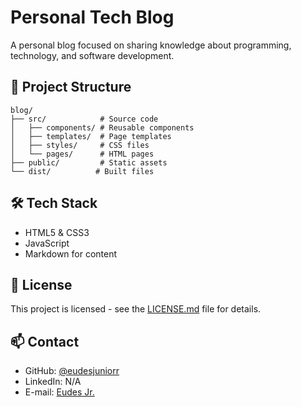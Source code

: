 # Personal Tech Blog

A personal blog focused on sharing knowledge about programming, technology, and software development.

## 📁 Project Structure

```
blog/
├── src/            # Source code
│   ├── components/ # Reusable components
│   ├── templates/  # Page templates
│   ├── styles/     # CSS files
│   └── pages/      # HTML pages
├── public/         # Static assets
└── dist/          # Built files

```

## 🛠️ Tech Stack

- HTML5 & CSS3
- JavaScript
- Markdown for content

## 📜 License

This project is licensed - see the [LICENSE.md](LICENSE.md) file for details.

## 📫 Contact

- GitHub: [@eudesjuniorr](https://github.com/eudesjuniorr)
- LinkedIn: N/A
- E-mail: [Eudes Jr.](eudes.jr@icloud.com)
